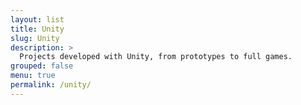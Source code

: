 ```yaml
---
layout: list
title: Unity
slug: Unity
description: >
  Projects developed with Unity, from prototypes to full games.
grouped: false
menu: true
permalink: /unity/
---
```

